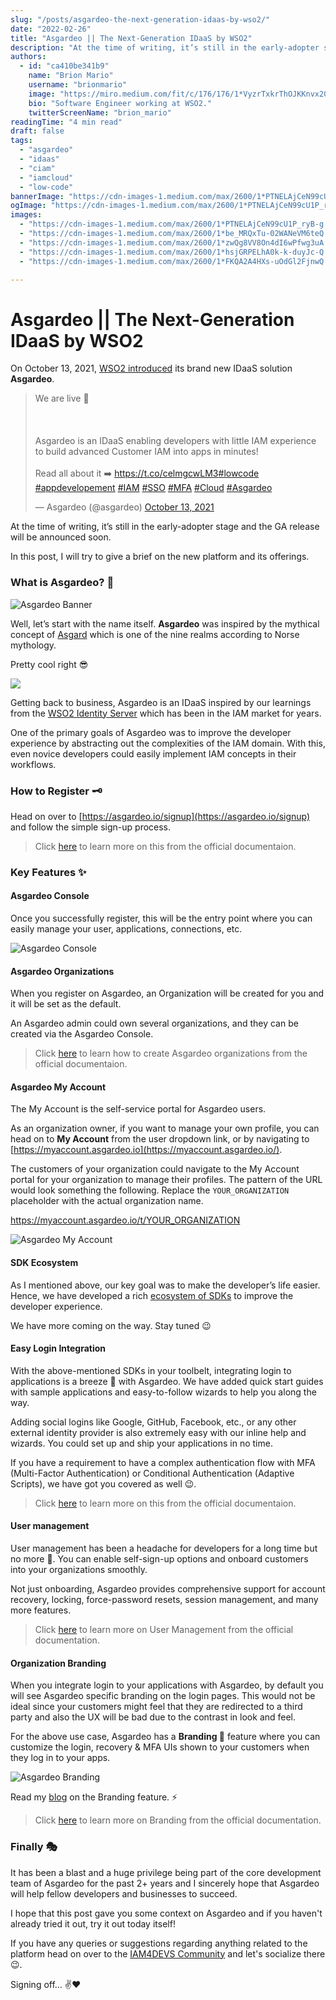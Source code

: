 ```yaml
---
slug: "/posts/asgardeo-the-next-generation-idaas-by-wso2/"
date: "2022-02-26"
title: "Asgardeo || The Next-Generation IDaaS by WSO2"
description: "At the time of writing, it’s still in the early-adopter stage and the GA release will be announced soon. Well, let’s start with the name itself. Asgardeo was inspired by the mythical concept of…"
authors:
  - id: "ca410be341b9"
    name: "Brion Mario"
    username: "brionmario"
    image: "https://miro.medium.com/fit/c/176/176/1*VyzrTxkrThOJKKnvx20UTg.png"
    bio: "Software Engineer working at WSO2."
    twitterScreenName: "brion_mario"
readingTime: "4 min read"
draft: false
tags:
  - "asgardeo"
  - "idaas"
  - "ciam"
  - "iamcloud"
  - "low-code"
bannerImage: "https://cdn-images-1.medium.com/max/2600/1*PTNELAjCeN99cU1P_ryB-g.jpeg"
ogImage: "https://cdn-images-1.medium.com/max/2600/1*PTNELAjCeN99cU1P_ryB-g.jpeg"
images:
  - "https://cdn-images-1.medium.com/max/2600/1*PTNELAjCeN99cU1P_ryB-g.jpeg"
  - "https://cdn-images-1.medium.com/max/2600/1*be_MRQxTu-02WANeVM6teQ.gif"
  - "https://cdn-images-1.medium.com/max/2600/1*zwQg8VV8On4dI6wPfwg3uA.png"
  - "https://cdn-images-1.medium.com/max/2600/1*hsjGRPELhA0k-k-duyJc-Q.png"
  - "https://cdn-images-1.medium.com/max/2600/1*FKQA2A4HXs-uOdGl2FjnwQ.png"

---
```


# Asgardeo || The Next-Generation IDaaS by WSO2

On October 13, 2021, [WSO2 introduced](https://wso2.com/about/news/wso2-introduces-asgardeo-next-generation-idaas/) its brand new IDaaS solution **Asgardeo**.

<blockquote class="twitter-tweet"><p lang="en" dir="ltr">We are live 🎉 <br></br><br></br>Asgardeo is an IDaaS enabling developers with little IAM experience to build advanced Customer IAM into apps in minutes!<br></br>Read all about it ➡️ <a href="https://t.co/celmgcwLM3">https://t.co/celmgcwLM3</a><a href="https://twitter.com/hashtag/lowcode?src=hash&amp;ref\_src=twsrc%5Etfw">#lowcode</a> <a href="https://twitter.com/hashtag/appdevelopement?src=hash&amp;ref\_src=twsrc%5Etfw">#appdevelopement</a> <a href="https://twitter.com/hashtag/IAM?src=hash&amp;ref\_src=twsrc%5Etfw">#IAM</a> <a href="https://twitter.com/hashtag/SSO?src=hash&amp;ref\_src=twsrc%5Etfw">#SSO</a> <a href="https://twitter.com/hashtag/MFA?src=hash&amp;ref\_src=twsrc%5Etfw">#MFA</a> <a href="https://twitter.com/hashtag/Cloud?src=hash&amp;ref\_src=twsrc%5Etfw">#Cloud</a> <a href="https://twitter.com/hashtag/Asgardeo?src=hash&amp;ref\_src=twsrc%5Etfw">#Asgardeo</a></p>&mdash; Asgardeo (@asgardeo) <a href="https://twitter.com/asgardeo/status/1448276087994261515?ref\_src=twsrc%5Etfw">October 13, 2021</a></blockquote> <script async src="https://platform.twitter.com/widgets.js" charset="utf-8"></script> 

At the time of writing, it’s still in the early-adopter stage and the GA release will be announced soon.

In this post, I will try to give a brief on the new platform and its offerings.

### What is Asgardeo? 🤔

![Asgardeo Banner](https://cdn-images-1.medium.com/max/800/1*PTNELAjCeN99cU1P_ryB-g.jpeg)

Well, let’s start with the name itself. **Asgardeo** was inspired by the mythical concept of [Asgard](https://en.wikipedia.org/wiki/Asgard) which is one of the nine realms according to Norse mythology.

Pretty cool right 😎

![](https://cdn-images-1.medium.com/max/800/1*be_MRQxTu-02WANeVM6teQ.gif)

Getting back to business, Asgardeo is an IDaaS inspired by our learnings from the [WSO2 Identity Server](https://wso2.com/identity-server/) which has been in the IAM market for years.

One of the primary goals of Asgardeo was to improve the developer experience by abstracting out the complexities of the IAM domain. With this, even novice developers could easily implement IAM concepts in their workflows.

### How to Register 🗝

Head on over to [https://asgardeo.io/signup](https://asgardeo.io/signup) and follow the simple sign-up process.

> Click [here](https://wso2.com/asgardeo/docs/get-started/create-asgardeo-account/) to learn more on this from the official documentaion.

### Key Features ✨

#### Asgardeo Console

Once you successfully register, this will be the entry point where you can easily manage your user, applications, connections, etc.

![Asgardeo Console](https://cdn-images-1.medium.com/max/800/1*zwQg8VV8On4dI6wPfwg3uA.png)

#### Asgardeo Organizations

When you register on Asgardeo, an Organization will be created for you and it will be set as the default.

An Asgardeo admin could own several organizations, and they can be created via the Asgardeo Console.

> Click [here](https://wso2.com/asgardeo/docs/guides/your-asgardeo/manage-organizations/#create-an-organization) to learn how to create Asgardeo organizations from the official documentaion.

#### Asgardeo My Account

The My Account is the self-service portal for Asgardeo users.

As an organization owner, if you want to manage your own profile, you can head on to **My Account** from the user dropdown link, or by navigating to [https://myaccount.asgardeo.io](https://myaccount.asgardeo.io/).

The customers of your organization could navigate to the My Account portal for your organization to manage their profiles. The pattern of the URL would look something the following. Replace the `YOUR_ORGANIZATION` placeholder with the actual organization name.

<a href="https://myaccount.asgardeo.io/t/%3CYOUR_ORGANIZATION%3E" class="fenced-link">https://myaccount.asgardeo.io/t/YOUR_ORGANIZATION</a>

![Asgardeo My Account](https://cdn-images-1.medium.com/max/800/1*hsjGRPELhA0k-k-duyJc-Q.png)

#### SDK Ecosystem

As I mentioned above, our key goal was to make the developer’s life easier. Hence, we have developed a rich [ecosystem of SDKs](https://github.com/asgardeo?q=sdk) to improve the developer experience.

We have more coming on the way. Stay tuned 😉

#### Easy Login Integration

With the above-mentioned SDKs in your toolbelt, integrating login to applications is a breeze 🌊 with Asgardeo. We have added quick start guides with sample applications and easy-to-follow wizards to help you along the way.

Adding social logins like Google, GitHub, Facebook, etc., or any other external identity provider is also extremely easy with our inline help and wizards. You could set up and ship your applications in no time.

If you have a requirement to have a complex authentication flow with MFA (Multi-Factor Authentication) or Conditional Authentication (Adaptive Scripts), we have got you covered as well 😉.

> Click [here](https://wso2.com/asgardeo/docs/get-started/start-integrating-apps/) to learn more on this from the official documentaion.

#### User management

User management has been a headache for developers for a long time but no more 🤩. You can enable self-sign-up options and onboard customers into your organizations smoothly.

Not just onboarding, Asgardeo provides comprehensive support for account recovery, locking, force-password resets, session management, and many more features.

> Click [here](https://wso2.com/asgardeo/docs/guides/users/) to learn more on User Management from the official documentation.

#### Organization Branding

When you integrate login to your applications with Asgardeo, by default you will see Asgardeo specific branding on the login pages. This would not be ideal since your customers might feel that they are redirected to a third party and also the UX will be bad due to the contrast in look and feel.

For the above use case, Asgardeo has a **Branding 🎨** feature where you can customize the login, recovery & MFA UIs shown to your customers when they log in to your apps.

![Asgardeo Branding](https://cdn-images-1.medium.com/max/800/1*FKQA2A4HXs-uOdGl2FjnwQ.png)

Read my [blog](https://medium.com/@brionmario/introducing-asgardeo-organization-branding-c0b8d66b8074) on the Branding feature. ⚡️

> Click [here](https://wso2.com/asgardeo/docs/guides/branding/) to learn more on Branding from the official documentation.

### Finally 🎭

It has been a blast and a huge privilege being part of the core development team of Asgardeo for the past 2+ years and I sincerely hope that Asgardeo will help fellow developers and businesses to succeed.

I hope that this post gave you some context on Asgardeo and if you haven't already tried it out, try it out today itself!

If you have any queries or suggestions regarding anything related to the platform head on over to the [IAM4DEVS Community](https://iam4devs.wso2.com/asgardeo-1) and let's socialize there 😉.

Signing off… ✌️❤️

